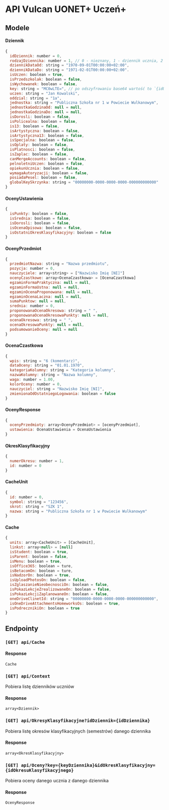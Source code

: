 # API Vulcan UONET+ Uczeń+
## Modele
#### Dziennik
```js
{
  idDziennik: number = 0,
  rodzajDziennika: number = 1, // 0 - nieznany, 1 - dziennik ucznia, 2 - dziennik przedszkolaka, 3 - dziennik wychowanka
  dziennikDataOd: string = "1970-09-01T00:00:00+02:00",
  dziennikDataDo: string = "1971-02-01T00:00:00+02:00".
  isUczen: boolean = true,
  isPrzedszkolak: boolean = false,
  isWychowanek: boolean = false,
  key: string = "MC0wLTE=", // po odszyfrowaniu base64 wartość to `{idUcznia}-{idDziennika}-{rodzajDziennika}`
  uczen: string = "Jan Kowalski",
  oddzial: string = "1a",
  jednostka: string = "Publiczna Szkoła nr 1 w Powiecie Wulkanowym",
  jednostkaGodzinaOd: null = null,
  jednostkaGodzinaDo: null = null,
  isDorosli: boolean = false,
  isPolicealna: boolean = false,
  is13: boolean = false,
  isArtystyczna: boolean = false,
  isArtystyczna13: boolean = false,
  isSpecjalna: boolean = false,
  isOplaty: boolean = false,
  isPlatnosci: boolean = false,
  isZaplac: boolean = false,
  canMergeAccounts: boolean = false,
  pelnoletniUczen: boolean = false,
  opiekunUcznia: boolean = false,
  wymagaAutoryzacji: boolean = false,
  posiadaPesel: boolean = false,
  globalKeySkrzynka: string = "00000000-0000-0000-0000-000000000000"
}
```

#### OcenyUstawienia
```js
{
  isPunkty: boolean = false,
  isSrednia: boolean = false,
  isDorosli: boolean = false,
  isOcenaOpisowa: boolean = false,
  isOstatniOkresKlasyfikacyjny: boolean = false
}
```

#### OcenyPrzedmiot
```js
{
  przedmiotNazwa: string = "Nazwa przedmiotu",
  pozycja: number = 0,
  nauczyciele: array<string> = ["Nazwisko Imię [NI]"]
  ocenyCzastkowe: array<OcenaCzastkowa> = [OcenaCzastkowa]
  egzaminFormaPraktyczna: null = null,
  egzaminFormaUstna: null = null,
  egzaminOcenaProponowana: null = null,
  egzaminOcenaLaczna: null = null,
  sumaPunktow: null = null,
  srednia: number = 0,
  proponowanaOcenaOkresowa: string = " ",
  proponowanaOcenaOkresowaPunkty: null = null,
  ocenaOkresowa: string = " ",
  ocenaOkresowaPunkty: null = null,
  podsumowanieOceny: null = null
}
```

#### OcenaCzastkowa
```js
{
  wpis: string = "6 (komentarz)",
  dataOceny: string = "01.01.1970",
  kategoriaKolumny: string = "Kategoria kolumny",
  nazwaKolumny: string = "Nazwa kolumny",
  waga: number = 1.00,
  kolorOceny: number = 0,
  nauczyciel: string = "Nazwisko Imię [NI]",
  zmienionaOdOstatniegoLogowania: boolean = false
}
```

#### OcenyResponse
```js
{
  ocenyPrzedmioty: array<OcenyPrzedmiot> = [ocenyPrzedmiot],
  ustawienia: OcenaUstawienia = OcenaUstawienia
}
```

#### OkresKlasyfikacyjny
```js
{
  numerOkresu: number = 1,
  id: number = 0
}
```

#### CacheUnit
```js
{
  id: number = 0,
  symbol: string = "123456",
  skrot: string = "SZK 1",
  nazwa: string = "Publiczna Szkoła nr 1 w Powiecie Wulkanowym"
}
```

#### Cache
```js
{
  units: array<CacheUnit> = [CacheUnit],
  linkst: array<null> = [null]
  isStudent: boolean = true,
  isParent: boolean = false,
  isMenu: boolean = true,
  isOffice365: boolean = ture,
  isBetacomOn: boolean = ture,
  isNadzorOn: boolean = true,
  isUploadPhotosOn: boolean = false,
  isZglaszanieNieobecnosciOn: boolean = false,
  isPokazLekcjeZrealizowaneOn: boolean = false,
  isPokazLekcjiZaplanowaneOn: boolean = false,
  oneDriveClinetId: string = "00000000-0000-0000-0000-000000000000",
  isOneDriveAttachmentsHomeworksOs: boolean = true,
  isPodrecznikiOn: boolean = true
}
```

## Endpointy
### `[GET] api/Cache`

#### Response

`Cache`

### `[GET] api/Context`

Pobiera listę dzienników uczniów

#### Response

`array<Dziennik>`

### `[GET] api/OkresyKlasyfikacyjne?idDziennik={idDziennika}`

Pobiera listę okresów klasyfikacyjnych (semestrów) danego dziennika

#### Response

`array<OkresKlasyfikacyjny>`

### `[GET] api/Oceny?key={keyDziennika}&idOkresKlasyfikacyjny={idOkresuKlasyfikacyjnego}`

Pobiera oceny danego ucznia z danego dziennika

#### Response

`OcenyResponse`

